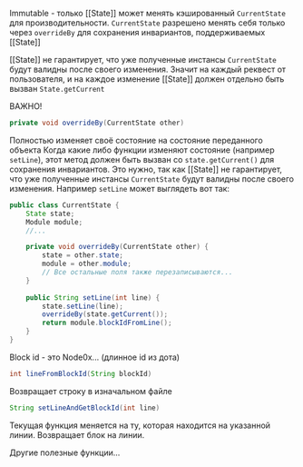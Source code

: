 Immutable - только [[State]] может менять кэшированный `CurrentState` для производительности. `CurrentState` разрешено менять себя только через `overrideBy` для сохранения инвариантов, поддерживаемых [[State]]

[[State]] не гарантирует, что уже полученные инстансы `CurrentState` будут валидны после своего изменения. Значит на каждый реквест от пользователя, и на каждое изменение [[State]] должен отдельно быть вызван `State.getCurrent`

ВАЖНО!
```java
private void overrideBy(CurrentState other)
```
Полностью изменяет своё состояние на состояние переданного объекта
Когда какие либо функции изменяют состояние (например `setLine`), этот метод должен быть вызван со `state.getCurrent()` для сохранения инвариантов. Это нужно, так как [[State]] не гарантирует, что уже полученные инстансы `CurrentState` будут валидны после своего изменения.
Например `setLine` может выглядеть вот так:

```java
public class CurrentState {
	State state;
	Module module;
	//...

	private void overrideBy(CurrentState other) {
		state = other.state;
		module = other.module;
		// Все остальные поля также перезаписываются...
	}
	
	public String setLine(int line) {
		state.setLine(line);
		overrideBy(state.getCurrent());
		return module.blockIdFromLine();
	}
}
```


Block id - это Node0x... (длинное id из дота)

```java
int lineFromBlockId(String blockId)
```
Возвращает строку в изначальном файле

```java
String setLineAndGetBlockId(int line)
```
Текущая функция меняется на ту, которая находится на указанной линии. Возвращает блок на линии.

Другие полезные функции...